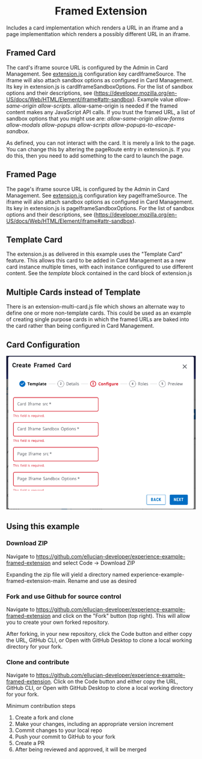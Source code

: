 # <div style="text-align: center">Framed Extension</div>
Includes a card implementation which renders a URL in an iframe and a page implementtation which renders a possibly different URL in an iframe.
<br/>

## Framed Card
The card's iframe source URL is configured by the Admin in Card Management. See [extension.js](./extension.js) configuration key cardIframeSource. The iframe will also attach sandbox options as configured in Card Management. Its key in extension.js is cardIframeSandboxOptions. For the list of sandbox options and their descriptions, see (https://developer.mozilla.org/en-US/docs/Web/HTML/Element/iframe#attr-sandbox). Example value _allow-same-origin allow-scripts_. allow-same-origin is needed if the framed content makes any JavaScript API calls. If you trust the framed URL, a list of sandbox options that you might use are: _allow-same-origin allow-forms allow-modals allow-popups allow-scripts allow-popups-to-escape-sandbox_.

As defined, you can not interact with the card. It is merely a link to the page. You can change this by altering the pageRoute entry in extension.js. If you do this, then you need to add something to the card to launch the page.

## Framed Page
The page's iframe source URL is configured by the Admin in Card Management. See [extension.js](./extension.js) configuration key pageIframeSource. The iframe will also attach sandbox options as configured in Card Management. Its key in extension.js is pageIframeSandboxOptions. For the list of sandbox options and their descriptions, see (https://developer.mozilla.org/en-US/docs/Web/HTML/Element/iframe#attr-sandbox).

## Template Card
The extension.js as delivered in this example uses the "Template Card" feature. This allows this card to be added in Card Management as a new card instance multiple times, with each instance configured to use different content. See the _template_ block contained in the card block of extension.js

## Multiple Cards instead of Template
There is an extension-multi-card.js file which shows an alternate way to define one or more non-template cards. This could be used as an example of creating single purpose cards in which the framed URLs are baked into the card rather than being configured in Card Management.

## Card Configuration
<p align="center">
  <img src="docs/images/config.png?raw=true" />
</p>

## Using this example

### Download ZIP
Navigate to https://github.com/ellucian-developer/experience-example-framed-extension and select Code -> Download ZIP

Expanding the zip file will yield a directory named experience-example-framed-extension-main. Rename and use as desired

### Fork and use Github for source control
Navigate to https://github.com/ellucian-developer/experience-example-framed-extension and click on the "Fork" button (top right). This will allow you to create your own forked repository.

After forking, in your new repository, click the Code button and either copy the URL, GitHub CLI, or Open with GitHub Desktop to clone a local working directory for your fork.

### Clone and contribute
Navigate to https://github.com/ellucian-developer/experience-example-framed-extension. Click on the Code button and either copy the URL, GitHub CLI, or Open with GitHub Desktop to clone a local working directory for your fork.

Minimum contribution steps
1. Create a fork and clone
1. Make your changes, including an appropriate version increment
1. Commit changes to your local repo
1. Push your commit to GitHub to your fork
1. Create a PR
1. After being reviewed and approved, it will be merged
